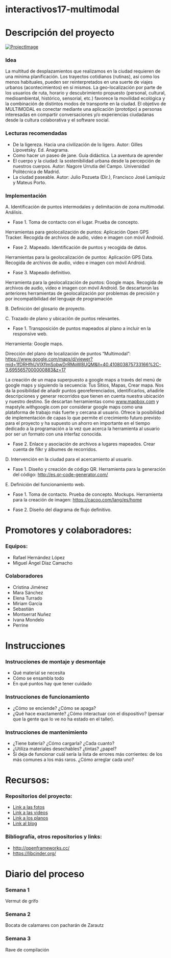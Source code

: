 # interactivos17-multimodal
# Descripción del proyecto
[![ProjectImage](https://c1.staticflickr.com/5/4275/34599094260_3135470244.jpg)](http://projectWeb.com/)
### Idea
La multitud de desplazamientos que realizamos en la ciudad requieren de una mínima planificación. Los trayectos cotidianos (rutinas), así como los menos habituales, pueden ser reinterpretados en una suerte de viajes urbanos (acontecimientos) en sí mismos. La geo-localización por parte de los usuarios de ruta, horario y descubrimiento propuesto (personal, cultural, medioambiental, histórico, sensorial, etc.) favorece la movilidad ecológica y la combinación de distintos modos de transporte en la ciudad. El objetivo de MULTIMODAL es conectar mediante una aplicación (prototipo) a personas interesadas en compartir conversaciones y/o experiencias ciudadanas desde la cultura colaborativa y el software social.
### Lecturas recomendadas
+ De la ligereza. Hacia una civilización de lo ligero. Autor: Gilles Lipovetsky. Ed. Anagrama.
+ Como hacer un paseo de jane. Guía didáctica. La aventura de aprender
+ El cuerpo y la ciudad: la sostenibilidad urbana desde la percepción de nuestros cuerpos. Autor: Nagore Urrutia del Campo. Universidad Politécnica de Madrid.
+ La ciudad paseable. Autor: Julio Pozueta (Dir.), Francisco José Lamíquiz y Mateus Porto.
### Implementación
A.	Identificación de puntos intermodales y delimitación de zona multimodal. Análisis. 
+ Fase 1. Toma de contacto con el lugar. Prueba de concepto.

Herramientas para geolocalización de puntos: Aplicación Open GPS Tracker. Recogida de archivos de audio, video e imagen con móvil Android.

+ Fase 2. Mapeado. Identificación de puntos y recogida de datos. 

Herramientas para la geolocalización de puntos: Aplicación GPS Data. Recogida de archivos de audio, video e imagen con móvil Android.

+ Fase 3. Mapeado definitivo.

Herramienta para la geolocalización de puntos: Google maps. Recogida de archivos de audio, video e imagen con móvil Android. Se descartaron las anteriores herramientas de geolocalización por problemas de precisión y por incompatibilidad del lenguaje de programación

B.	Definición del glosario de proyecto.

C.	Trazado de plano y ubicación de puntos relevantes.

+	Fase 1. Transposición de puntos mapeados al plano a incluir en la responsive web.

Herramienta: Google maps.

Dirección del plano de localización de puntos “Multimodal”: https://www.google.com/maps/d/viewer?mid=1fDRHfhUVIXflmSobwDrRMpW8UQM&ll=40.410803875733166%2C-3.6955657000000883&z=17

La creación de un mapa superpuesto a google maps a través del menú de google maps y siguiendo la secuencia: Tus Sitios, Mapas, Crear mapa. Nos da la posibilidad de añadir puntos georeferenciados, identificarlos, añadirle descripciones y generar recorridos que tienen en cuenta nuestra ubicación y nuestro destino. 
Se descartan herramientas como www.mapbox.com y mapstyle.withgoogle.com por considerar google maps como una plataforma de trabajo más fuerte y cercana al usuario. Ofrece la posibilidad de implementación de capas lo que permite el crecimiento futuro previsto para el proyecto y ha supuesto un ahorro en importante en el tiempo dedicado a la programación a la vez que acerca la herramienta al usuario por ser un formato con una interfaz conocida.

+	Fase 2. Enlace y asociación de archivos a lugares mapeados.
Crear cuenta de filkr y álbumes de recorridos.

D.	Intervención en la ciudad para el acercamiento al usuario.

+ Fase 1.  Diseño y creación de código QR.
Herramienta para la generación del código: http://es.qr-code-generator.com/

E.	Definición del funcionamiento web. 

+ Fase 1. Toma de contacto. Prueba de concepto. Mockups.
Herramienta para la creación de imagen: https://cacoo.com/lang/es/home

+ Fase 2. Diseño del diagrama de flujo definitivo.

# Promotores y colaboradores: 
### Equipos: 
+ Rafael Hernández López
+ Miguel Ángel Díaz Camacho
### Colaboradores
+ Cristina Jiménez 
+ Mara Sánchez 
+ Elena Turrado
+ Miriam García
+ Sebastián
+ Montserrat Nuñez
+ Ivana Mondelo
+ Perrine 
# Instrucciones
### Instrucciones de montaje y desmontaje
+ Qué material se necesita
+ Cómo se ensambla todo
+ En qué puntos hay que tener cuidado
### Instrucciones de funcionamiento
+ ¿Cómo se enciende? ¿Cómo se apaga?
+ ¿Qué hace exactamente? ¿Cómo interactuar con el dispositivo? (pensar que la gente que lo ve no ha estado en el taller). 
### Instrucciones de mantenimiento
+ ¿Tiene batería? ¿Cómo cargarla? ¿Cada cuanto?
+ ¿Utiliza materiales desechables? ¿tintas? ¿papel?
+ Si deja de funcionar cuál sería la lista de errores más corrientes: de los más comunes a los más raros. ¿Cómo arreglar cada uno?
# Recursos: 
### Repositorios del proyecto:
+ [Link a las fotos](https://www.flickr.com/ciudadmultimodal)
+ [Link a las videos](https://www.youtube.com/channel/UCf1gTTZlFirMkvugoj3PM3A/videos)
+ [Link a los planos](http://www.atopedecarto.com)
+ [Link al blog](http://www.mibloglopeta.com)
### Bibliografía, otros repositorios y links: 
+ http://openframeworks.cc/
+ https://libcinder.org/
# Diario del proceso
### Semana 1
Vermut de grifo 
### Semana 2
Bocata de calamares con pacharán de Zarautz
### Semana 3
Rave de compilación

